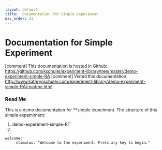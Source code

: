 ```yaml
---
layout: default
title:  Documentation for Simple Experiment
nav_order: 21
---
```

# Documentation for Simple Experiment

[comment] This documentation is hosted in Github: https://github.com/kschuler/experiment-library/tree/master/demo-experiment-simple-RA
[comment] Visted this documentation: http://www.kathrynschuler.com/experiment-library/demo-experiment-simple-RA/readme.html


### Read Me
This is a demo documentation for **simple experiment. The structure of this simple expemiment:

1. demo-experiment-simple-RT
2. 
```
welcome:
     stimulus: "Welcome to the experiment. Press any key to begin."
```
<!--stackedit_data:
eyJoaXN0b3J5IjpbNjM0MjQ2MDQ0LC03MDgzNjkyMDcsLTE3NT
UxNjAxMDYsOTk3MDgwODIyLDExODk5ODA3MzQsMTYwOTI5NzE1
MCwtNDkxNjM1NDc5LC0xOTQwNjkyMTQwLC04NjQzMDMwNTEsLT
czOTM2NTE0MCwxNTgxNDYzOTg2LC0xMDU5NDM3NTczLDI5NjY1
MjQ3MywxNzg4Nzk1NDc1LC0xOTYwNzI0MzQ0LDE3ODYwNTg1NT
NdfQ==
-->